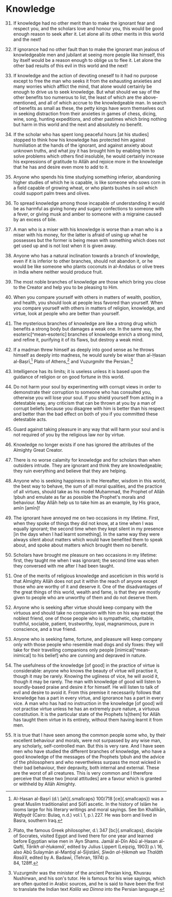 # Knowledge

31. If knowledge had no other merit than to make the ignorant fear and respect
    you, and the scholars love and honour you, this would be good enough reason
    to seek after it. Let alone all its other merits in this world and the next!

32. If ignorance had no other fault than to make the ignorant man jealous of
    knowledgeable men and jubilant at seeing more people like himself, this by
    itself would be a reason enough to oblige us to flee it. Let alone the other
    bad results of this evil in this world and the next!

33. If knowledge and the action of devoting oneself to it had no purpose except
    to free the man who seeks it from the exhausting anxieties and many worries
    which afflict the mind, that alone would certainly be enough to drive us to
    seek knowledge. But what should we say of the other benefits too numerous to
    list, the least of which are the above-mentioned, and all of which accrue to
    the knowledgeable man. In search of benefits as small as these, the petty
    kings have worn themselves out in seeking distraction from their anxieties
    in games of chess, dicing, wine, song, hunting expeditions, and other
    pastimes which bring nothing but harm in this world and the next and
    absolutely no benefit.

34. If the scholar who has spent long peaceful hours [at his studies] stopped to
    think how his knowledge has protected him against humiliation at the hands
    of the ignorant, and against anxiety about unknown truths, and what joy it
    has brought him by enabling him to solve problems which others find
    insoluble, he would certainly increase his expressions of gratitude to Allāh
    and rejoice more in the knowledge that he has and desire even more to add to
    it.

35. Anyone who spends his time studying something inferior, abandoning higher
    studies of which he is capable, is like someone who sows corn in a field
    capable of growing wheat, or who plants bushes in soil which could support
    palm trees and olives.

36. To spread knowledge among those incapable of understanding it would be as
    harmful as giving honey and sugary confections to someone with a fever, or
    giving musk and amber to someone with a migraine caused by an excess of
    bile.

37. A man who is a miser with his knowledge is worse than a man who is a miser
    with his money, for the latter is afraid of using up what he possesses but
    the former is being mean with something which does not get used up and is
    not lost when it is given away.

38. Anyone who has a natural inclination towards a branch of knowledge, even if
    it is inferior to other branches, should not abandon it, or he would be like
    someone who plants coconuts in al-Andalus or olive trees in India where
    neither would produce fruit.

39. The most noble branches of knowledge are those which bring you close to the
    Creator and help you to be pleasing to Him.

40. When you compare yourself with others in matters of wealth, position, and
    health, you should look at people less favored than yourself. When you
    compare yourself with others in matters of religion, knowledge, and virtue,
    look at people who are better than yourself.

41. The mysterious branches of knowledge are like a strong drug which benefits a
    strong body but damages a weak one. In the same way, the
    esoteric[^mean-esoteric] branches of knowledge enrich a strong mind, and
    refine it, purifying it of its flaws, but destroy a weak mind.

42. If a madman threw himself as deeply into good sense as he throws himself as
    deeply into madness, he would surely be wiser than al-Ḥasan
    al-Baṣrī,[^basri] Plato of Athens,[^plato] and Vuzurgmihr the
    Persian.[^vuzurgmihr]

43. Intelligence has its limits; it is useless unless it is based upon the
    guidance of religion or on good fortune in this world.

44. Do not harm your soul by experimenting with corrupt views in order to
    demonstrate their corruption to someone who has consulted you, otherwise you
    will lose your soul. If you shield yourself from acting in a detestable way,
    any criticism that can be thrown at you by a man of corrupt beliefs because
    you disagree with him is better than his respect and better than the bad
    effect on both of you if you committed these detestable acts.

45. Guard against taking pleasure in any way that will harm your soul and is not
    required of you by the religious law nor by virtue.

46. Knowledge no longer exists if one has ignored the attributes of the Almighty
    Great Creator.

47. There is no worse calamity for knowledge and for scholars than when
    outsiders intrude. They are ignorant and think they are knowledgeable; they
    ruin everything and believe that they are helping.

48. Anyone who is seeking happiness in the Hereafter, wisdom in this world, the
    best way to behave, the sum of all moral qualities, and the practice of all
    virtues, should take as his model Muḥammad, the Prophet of Allāh !pbuh and
    emulate as far as possible the Prophet's morals and behaviour. May Allāh
    help us to take him as an example, by His grace, amīn [amīn]!

49. The ignorant have annoyed me on two occasions in my lifetime. First, when
    they spoke of things they did not know, at a time when I was equally
    ignorant; the second time when they kept silent in my presence [in the days
    when I had learnt something]. In the same way they were always silent about
    matters which would have benefited them to speak about, and spoke about
    matters which brought them no benefit.

50. Scholars have brought me pleasure on two occasions in my lifetime: first,
    they taught me when I was ignorant; the second time was when they conversed
    with me after I had been taught.

51. One of the merits of religious knowledge and asceticism in this world is
    that Almighty Allāh does not put it within the reach of anyone except those
    who are worthy of it and deserve it. One of the disadvantages of the great
    things of this world, wealth and fame, is that they are mostly given to
    people who are unworthy of them and do not deserve them.

52. Anyone who is seeking after virtue should keep company with the virtuous and
    should take no companion with him on his way except the noblest friend, one
    of those people who is sympathetic, charitable, truthful, sociable, patient,
    trustworthy, loyal, magnanimous, pure in conscience, and a true friend.

53. Anyone who is seeking fame, fortune, and pleasure will keep company only
    with those people who resemble mad dogs and sly foxes: they will take for
    their travelling companions only people [inimical[^mean-inimical] to his
    belief] who are cunning and depraved in nature.

54. The usefulness of the knowledge [of good] in the practice of virtue is
    considerable: anyone who knows the beauty of virtue will practise it, though
    it may be rarely. Knowing the ugliness of vice, he will avoid it, though it
    may be rarely. The man with knowledge of good will listen to soundly-based
    praise and desire it for himself. He will listen to talk of evil and desire
    to avoid it. From this premise it necessarily follows that knowledge has a
    part in every virtue, and ignorance has a part in every vice. A man who has
    had no instruction in the knowledge [of good] will not practise virtue
    unless he has an extremely pure nature, a virtuous constitution. It is the
    particular state of the Prophets !s[them] for Allāh has taught them virtue
    in its entirety, without them having learnt it from men.

55. It is true that I have seen among the common people some who, by their
    excellent behaviour and morals, were not surpassed by any wise man, any
    scholarly, self-controlled man. But this is very rare. And I have seen men
    who have studied the different branches of knowledge, who have a good
    knowledge of the messages of the Prophets !pbuh and the advice of the
    philosophers and who nevertheless surpass the most wicked in their bad
    behaviour, their depravity, both internal and external. These are the worst
    of all creatures. This is very common and I therefore perceive that these
    two [moral attitudes] are a favour which is granted or withheld by Allāh
    Almighty.

[^basri]: Al-Ḥasan al-Baṣrī (d.\ [ah]{.smallcaps} 100/718 [ce]{.smallcaps}) was
a great Muslim traditionalist and Ṣūfī ascetic. In the history of Islām he looms
large for his literary writings and moral sayings. See Ibn Khallikān, _Wafayāt_
(Cairo: Bulaq, n.d.) vol.\ 1, p.\ 227. He was born and lived in Basra, southern
Iraq.

[^plato]: Plato, the famous Greek philosopher, d.\ 347 [bc]{.smallcaps},
disciple of Socrates, visited Egypt and lived there for one year and learned
before Egyptian wise men in ʿAyn Shams. Jamāl al-Dīn Abū al-Ḥasan al-Qafṭī,
_Tārikh al-Ḥukamāʾ_, edited by Julius Lippert (Leipzig, 1903) p.\ 16, also Abū
Sulaymān al-Manṭiqī al-Sijistānī, _Ṣiwān al-Ḥikmah wa Thalāth Rasāʾil_, edited
by A. Badawī, (Tehran, 1974) p.\
84, 128ff.

[^vuzurgmihr]: Vuzurgmihr was the minister of the ancient Persian king, Khusrau
Nushirwan, and his son's tutor. He is famous for his wise sayings, which are
often quoted in Arabic sources, and he is said to have been the first to
translate the Indian text _Kalila wa Dimna_ into the Persian language.

